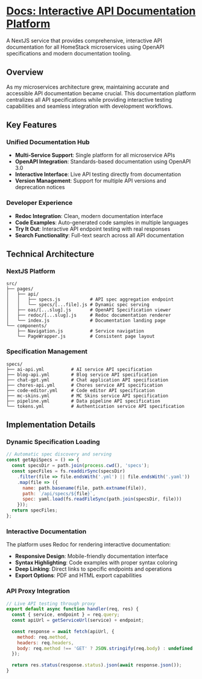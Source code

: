 
# [Docs: Interactive API Documentation Platform](/docs)

A NextJS service that provides comprehensive, interactive API documentation for all HomeStack microservices using OpenAPI specifications and modern documentation tooling.

## Overview

As my microservices architecture grew, maintaining accurate and accessible API documentation became crucial. This documentation platform centralizes all API specifications while providing interactive testing capabilities and seamless integration with development workflows.

## Key Features

### Unified Documentation Hub
- **Multi-Service Support**: Single platform for all microservice APIs
- **OpenAPI Integration**: Standards-based documentation using OpenAPI 3.0
- **Interactive Interface**: Live API testing directly from documentation
- **Version Management**: Support for multiple API versions and deprecation notices

### Developer Experience
- **Redoc Integration**: Clean, modern documentation interface
- **Code Examples**: Auto-generated code samples in multiple languages
- **Try It Out**: Interactive API endpoint testing with real responses
- **Search Functionality**: Full-text search across all API documentation

## Technical Architecture

### NextJS Platform
```
src/
├── pages/
│   ├── api/
│   │   ├── specs.js           # API spec aggregation endpoint
│   │   └── specs/[...file].js # Dynamic spec serving
│   ├── oas/[...slug].js       # OpenAPI Specification viewer
│   ├── redoc/[...slug].js     # Redoc documentation renderer
│   └── index.js               # Documentation landing page
└── components/
    ├── Navigation.js          # Service navigation
    └── PageWrapper.js         # Consistent page layout
```

### Specification Management
```
specs/
├── ai-api.yml          # AI service API specification
├── blog-api.yml        # Blog service API specification  
├── chat-gpt.yml        # Chat application API specification
├── chores-api.yml      # Chores service API specification
├── code-editor.yml     # Code editor API specification
├── mc-skins.yml        # MC Skins service API specification
├── pipeline.yml        # Data pipeline API specification
└── tokens.yml          # Authentication service API specification
```

## Implementation Details

### Dynamic Specification Loading
```javascript
// Automatic spec discovery and serving
const getApiSpecs = () => {
  const specsDir = path.join(process.cwd(), 'specs');
  const specFiles = fs.readdirSync(specsDir)
    .filter(file => file.endsWith('.yml') || file.endsWith('.yaml'))
    .map(file => ({
      name: path.basename(file, path.extname(file)),
      path: `/api/specs/${file}`,
      spec: yaml.load(fs.readFileSync(path.join(specsDir, file)))
    }));
  return specFiles;
};
```

### Interactive Documentation
The platform uses Redoc for rendering interactive documentation:
- **Responsive Design**: Mobile-friendly documentation interface
- **Syntax Highlighting**: Code examples with proper syntax coloring
- **Deep Linking**: Direct links to specific endpoints and operations
- **Export Options**: PDF and HTML export capabilities

### API Proxy Integration
```javascript
// Live API testing through proxy
export default async function handler(req, res) {
  const { service, endpoint } = req.query;
  const apiUrl = getServiceUrl(service) + endpoint;
  
  const response = await fetch(apiUrl, {
    method: req.method,
    headers: req.headers,
    body: req.method !== 'GET' ? JSON.stringify(req.body) : undefined
  });
  
  return res.status(response.status).json(await response.json());
}
```
